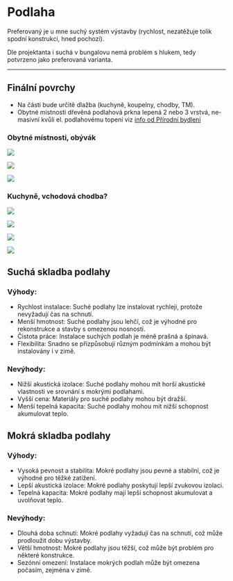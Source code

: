 # Podlaha

Preferovaný je u mne suchý systém výstavby (rychlost, nezatěžuje tolik spodní konstrukci, hned pochozí).

Dle projektanta i suchá v bungalovu nemá problém s hlukem, tedy potvrzeno jako preferovaná varianta.

---

## Finální povrchy 
- Na části bude určitě dlažba (kuchyně, koupelny, chodby, TM).
- Obytné místnosti dřevěná podlahová prkna lepená 2 nebo 3 vrstvá, ne-masivní kvůli el. podlahovému topení viz [info od Přírodní bydlení](https://www.youtube.com/watch?v=EhdAkRdRv24)

### Obytné místnosti, obývák

[![](https://www.empiri.cz/www/upload/cef4a91f/2022072110491838/2022072110491838.750x750.webp)](https://www.empiri.cz/dub-grand-rustikal-country)

[![](https://www.empiri.cz/www/upload/8c10644d/2023101211093088/2023101211093088.750x750.jpg)](https://www.empiri.cz/dub-traditional-xxl-260-mm)

[![](https://www.ceskapodlaha.cz/www/upload/products/images/20200609044023451.jpg)](https://www.ceskapodlaha.cz/dub-country-selske-prkno-gent)

### Kuchyně, vchodová chodba?

[![](https://cdn.myshoptet.com/usr/www.retrokoupelna.cz/user/shop/big/17828-2_her013-137417478676027.jpg?67577787)](https://www.retrokoupelna.cz/heritage-black-33-15x33-15--bal-1-32m2---her013/)

[![](https://cdn.myshoptet.com/usr/www.retrokoupelna.cz/user/shop/big/77137-3_1581064049-cs-olympia-grey-20x20-alta-jpg.jpg)](https://www.retrokoupelna.cz/retro-dlazba-el-barco-acropolis-olympia-grey-20x20/)

[![](https://cdn.myshoptet.com/usr/www.retrokoupelna.cz/user/shop/big/63331-1_1606485582-cs-i383-tea-20x20-pannello-astro-oc.jpg?6757775a)](https://www.retrokoupelna.cz/retro-dlazba-marca-corona-terra-art-astro-0-c-20x20/)

[![](https://cdn.myshoptet.com/usr/www.retrokoupelna.cz/user/shop/big/63565-3_1686924970-cs-capri-6.jpg)](https://www.retrokoupelna.cz/retro-dlazba-xclusive-islands-capri-20-5x20-5/)

## Suchá skladba podlahy
### Výhody:
- Rychlost instalace: Suché podlahy lze instalovat rychleji, protože nevyžadují čas na schnutí.
- Menší hmotnost: Suché podlahy jsou lehčí, což je výhodné pro rekonstrukce a stavby s omezenou nosností.
- Čistota práce: Instalace suchých podlah je méně prašná a špinavá.
- Flexibilita: Snadno se přizpůsobují různým podmínkám a mohou být instalovány i v zimě.

### Nevýhody:
- Nižší akustická izolace: Suché podlahy mohou mít horší akustické vlastnosti ve srovnání s mokrými podlahami.
- Vyšší cena: Materiály pro suché podlahy mohou být dražší.
- Menší tepelná kapacita: Suché podlahy mohou mít nižší schopnost akumulovat teplo.

## Mokrá skladba podlahy
### Výhody:
- Vysoká pevnost a stabilita: Mokré podlahy jsou pevné a stabilní, což je výhodné pro těžké zatížení.
- Lepší akustická izolace: Mokré podlahy poskytují lepší zvukovou izolaci.
- Tepelná kapacita: Mokré podlahy mají lepší schopnost akumulovat a uvolňovat teplo.

### Nevýhody:
- Dlouhá doba schnutí: Mokré podlahy vyžadují čas na schnutí, což může prodloužit dobu výstavby.
- Větší hmotnost: Mokré podlahy jsou těžší, což může být problém pro některé konstrukce.
- Sezónní omezení: Instalace mokrých podlah může být omezena počasím, zejména v zimě.